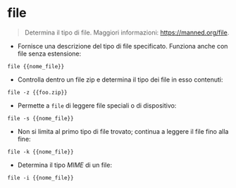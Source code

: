 # file

> Determina il tipo di file.
> Maggiori informazioni: <https://manned.org/file>.

- Fornisce una descrizione del tipo di file specificato. Funziona anche con file senza estensione:

`file {{nome_file}}`

- Controlla dentro un file zip e determina il tipo dei file in esso contenuti:

`file -z {{foo.zip}}`

- Permette a `file` di leggere file speciali o di dispositivo:

`file -s {{nome_file}}`

- Non si limita al primo tipo di file trovato; continua a leggere il file fino alla fine:

`file -k {{nome_file}}`

- Determina il tipo *MIME* di un file:

`file -i {{nome_file}}`

